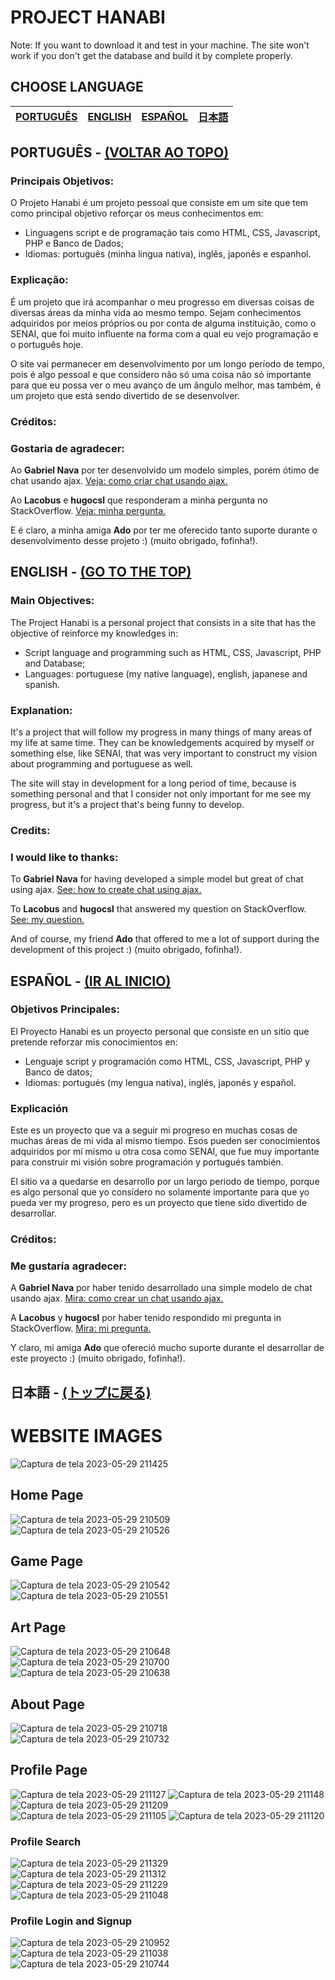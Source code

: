 # PROJECT HANABI

Note: If you want to download it and test in your machine. The site won't work if you don't get the database and build it by complete properly.

## CHOOSE LANGUAGE
| [PORTUGUÊS](#PORTUGUÊS---VOLTAR-AO-TOPO) | [ENGLISH](#ENGLISH---GO-TO-THE-TOP) | [ESPAÑOL](#ESPAÑOL---IR-AL-INICIO) | [日本語](#日本語---トップに戻る) |
|-|-|-|-|

## PORTUGUÊS - [(VOLTAR AO TOPO)](#PROJECT-HANABI)

### Principais Objetivos:

O Projeto Hanabi é um projeto pessoal que consiste em um site que tem como principal objetivo reforçar os meus conhecimentos em:

- Linguagens script e de programação tais como HTML, CSS, Javascript, PHP e Banco de Dados;
- Idiomas: português (minha língua nativa), inglês, japonês e espanhol.

### Explicação:

É um projeto que irá acompanhar o meu progresso em diversas coisas de diversas áreas da minha vida ao mesmo tempo. Sejam conhecimentos adquiridos por meios próprios ou por conta de alguma instituição, como o SENAI, que foi muito influente na forma com a qual eu vejo programação e o português hoje.

O site vai permanecer em desenvolvimento por um longo período de tempo, pois é algo pessoal e que considero não só uma coisa não só importante para que eu possa ver o meu avanço de um ângulo melhor, mas também, é um projeto que está sendo divertido de se desenvolver.

### Créditos:

### Gostaria de agradecer:

Ao **Gabriel Nava** por ter desenvolvido um modelo simples, porém ótimo de chat usando ajax. 
[Veja: como criar chat usando ajax.](https://code.tutsplus.com/tutorials/how-to-create-a-simple-web-based-chat-application--net-5931)

Ao **Lacobus** e **hugocsl** que responderam a minha pergunta no StackOverflow.
[Veja: minha pergunta.](https://pt.stackoverflow.com/questions/459170/como-não-permitir-o-usuário-de-criar-html-usando-input-text)

E é claro, a minha amiga **Ado** por ter me oferecido tanto suporte durante o desenvolvimento desse projeto :) (muito obrigado, fofinha!).

## ENGLISH - [(GO TO THE TOP)](#PROJECT-HANABI)

### Main Objectives:

The Project Hanabi is a personal project that consists in a site that has the objective of reinforce my knowledges in:

- Script language and programming such as HTML, CSS, Javascript, PHP and Database;
- Languages: portuguese (my native language), english, japanese and spanish.

### Explanation:

It's a project that will follow my progress in many things of many areas of my life at same time. They can be knowledgements acquired by myself or something else, like SENAI, that was very important to construct my vision about programming and portuguese as well.

The site will stay in development for a long period of time, because is something personal and that I consider not only important for me see my progress, but it's a project that's being funny to develop.

### Credits:

### I would like to thanks:

To **Gabriel Nava** for having developed a simple model but great of chat using ajax. 
[See: how to create chat using ajax.](https://code.tutsplus.com/tutorials/how-to-create-a-simple-web-based-chat-application--net-5931)

To **Lacobus** and **hugocsl** that answered my question on StackOverflow.
[See: my question.](https://pt.stackoverflow.com/questions/459170/como-não-permitir-o-usuário-de-criar-html-usando-input-text)

And of course, my friend **Ado** that offered to me a lot of support during the development of this project :) (muito obrigado, fofinha!).

## ESPAÑOL - [(IR AL INICIO)](#PROJECT-HANABI)

### Objetivos Principales:

El Proyecto Hanabi es un proyecto personal que consiste en un sitio que pretende reforzar mis conocimientos en:

- Lenguaje script y programación como HTML, CSS, Javascript, PHP y Banco de datos;
- Idiomas: portugués (my lengua nativa), inglés, japonés y español.

### Explicación

Este es un proyecto que va a seguir mi progreso en muchas cosas de muchas áreas de mi vida al mismo tiempo. Esos pueden ser conocimientos adquiridos por mí mismo u otra cosa como SENAI, que fue muy importante para construir mi visión sobre programación y portugués también.

El sitio va a quedarse en desarrollo por un largo periodo de tiempo, porque es algo personal que yo considero no solamente importante para que yo pueda ver my progreso, pero es un proyecto que tiene sido divertido de desarrollar.

### Créditos:

### Me gustaría agradecer:

A **Gabriel Nava** por haber tenido desarrollado una simple modelo de chat usando ajax.
[Mira: como crear un chat usando ajax.](https://code.tutsplus.com/tutorials/how-to-create-a-simple-web-based-chat-application--net-5931)

A **Lacobus** y **hugocsl** por haber tenido respondido mi pregunta in StackOverflow.
[Mira: mi pregunta.](https://pt.stackoverflow.com/questions/459170/como-não-permitir-o-usuário-de-criar-html-usando-input-text)

Y claro, mi amiga **Ado** que ofereció mucho suporte durante el desarrollar de este proyecto :) (muito obrigado, fofinha!).

## 日本語 - [(トップに戻る)](#PROJECT-HANABI)

# WEBSITE IMAGES

![Captura de tela 2023-05-29 211425](https://github.com/monambike/project-hanabi-web/assets/35270174/be541760-22e6-4375-96f9-389eb4260cfd)

## Home Page

![Captura de tela 2023-05-29 210509](https://github.com/monambike/project-hanabi-web/assets/35270174/bd8521e8-b888-4a77-ab30-501645054aa1)
![Captura de tela 2023-05-29 210526](https://github.com/monambike/project-hanabi-web/assets/35270174/25aa8370-3055-4b6b-9134-e520bf5754c9)

## Game Page

![Captura de tela 2023-05-29 210542](https://github.com/monambike/project-hanabi-web/assets/35270174/c509df79-3990-4b27-b532-09e38d470417)
![Captura de tela 2023-05-29 210551](https://github.com/monambike/project-hanabi-web/assets/35270174/f42bed6a-799a-4b0e-90db-8acf9b400601)

## Art Page

![Captura de tela 2023-05-29 210648](https://github.com/monambike/project-hanabi-web/assets/35270174/9f8e53eb-bdb6-49c5-97c4-6e2d846595e4)
![Captura de tela 2023-05-29 210700](https://github.com/monambike/project-hanabi-web/assets/35270174/7949f23c-0a38-4baf-a598-dae0d1e7b99b)
![Captura de tela 2023-05-29 210638](https://github.com/monambike/project-hanabi-web/assets/35270174/e345a3f2-5a80-4513-a285-f31db9137b97)

## About Page

![Captura de tela 2023-05-29 210718](https://github.com/monambike/project-hanabi-web/assets/35270174/b93a75cd-8d8d-47d9-8ab7-5cde2601a3d8)
![Captura de tela 2023-05-29 210732](https://github.com/monambike/project-hanabi-web/assets/35270174/0e4c8de7-25cd-41d7-bf08-351b0859fbdc)


## Profile Page

![Captura de tela 2023-05-29 211127](https://github.com/monambike/project-hanabi-web/assets/35270174/47332863-6759-464d-9330-bb08e4e6e300)
![Captura de tela 2023-05-29 211148](https://github.com/monambike/project-hanabi-web/assets/35270174/69e6f726-5618-4967-81cb-ce90e3c33093)
![Captura de tela 2023-05-29 211209](https://github.com/monambike/project-hanabi-web/assets/35270174/c153d343-8869-4321-bdeb-7b437e5ed3cc)
![Captura de tela 2023-05-29 211105](https://github.com/monambike/project-hanabi-web/assets/35270174/1c8e37c8-47a2-414d-ac34-a0ab4d371e60)
![Captura de tela 2023-05-29 211120](https://github.com/monambike/project-hanabi-web/assets/35270174/f8c09afe-caff-4a27-a433-d8adf09aa09b)

### Profile Search

![Captura de tela 2023-05-29 211329](https://github.com/monambike/project-hanabi-web/assets/35270174/1abeac08-8b12-40dc-92cd-84185e190992)
![Captura de tela 2023-05-29 211312](https://github.com/monambike/project-hanabi-web/assets/35270174/907a1f00-a078-4abc-b870-964b2a7a01d3)
![Captura de tela 2023-05-29 211229](https://github.com/monambike/project-hanabi-web/assets/35270174/b8b70cb0-9550-42a3-ad67-595e910f7427)
![Captura de tela 2023-05-29 211048](https://github.com/monambike/project-hanabi-web/assets/35270174/d16534dc-ba11-434f-8178-6b14b5f34b20)

### Profile Login and Signup

![Captura de tela 2023-05-29 210952](https://github.com/monambike/project-hanabi-web/assets/35270174/c11d1810-60fb-41fd-9475-f3c2ac489fb9)
![Captura de tela 2023-05-29 211038](https://github.com/monambike/project-hanabi-web/assets/35270174/2cd4e45c-a5cf-4295-b5c1-1e49d5fb5910)
![Captura de tela 2023-05-29 210744](https://github.com/monambike/project-hanabi-web/assets/35270174/901bd759-7003-42e5-8540-d9962369ff09)
